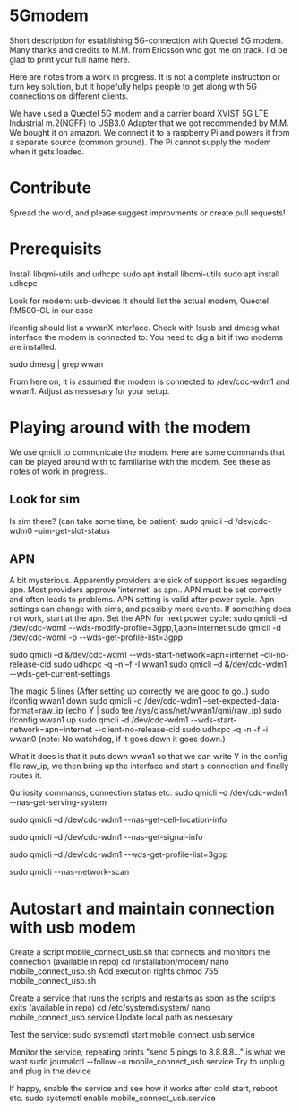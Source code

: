 # 5Gmodem
Short description for establishing 5G-connection with Quectel 5G modem.
Many thanks and credits to M.M. from Ericsson who got me on track. I'd be glad to print your full name here.

Here are notes from a work in progress. It is not a complete instruction or turn key solution, but it hopefully helps people to get along with 5G connections on different clients.

We have used a Quectel 5G modem and a carrier board XVIST 5G LTE Industrial m.2(NGFF) to USB3.0 Adapter that we got recommended by M.M. We bought it on amazon.
We connect it to a raspberry Pi and powers it from a separate source (common ground). The Pi cannot supply the modem when it gets loaded.

# Contribute
Spread the word, and please suggest improvments or create pull requests!

# Prerequisits
Install libqmi-utils and udhcpc
sudo apt install libqmi-utils
sudo apt install udhcpc

Look for modem:
usb-devices
It should list the actual modem, Quectel RM500-GL in our case

ifconfig should list a wwanX interface. Check with lsusb and dmesg what interface the modem is connected to: You need to dig a bit if two modems are installed.

sudo dmesg  | grep wwan

From here on, it is assumed the modem is connected to /dev/cdc-wdm1 and wwan1. Adjust as nessesary for your setup.

# Playing around with the modem
We use qmicli to communicate the modem. Here are some commands that can be played around with to familiarise with the modem. See these as notes of work in progress..

## Look for sim
Is sim there? (can take some time, be patient)
sudo qmicli –d /dev/cdc-wdm0 –uim-get-slot-status
## APN
A bit mysterious. Apparently providers are sick of support issues regarding apn. Most providers approve 'internet' as apn..
APN must be set correctly and often leads to problems. APN setting is valid after power cycle. Apn settings can change with sims, and possibly more events. If something does not work, start at the apn.
Set the APN for next power cycle:
sudo qmicli –d /dev/cdc-wdm1 --wds-modify-profile=3gpp,1,apn=internet
sudo  qmicli -d /dev/cdc-wdm1 -p --wds-get-profile-list=3gpp

sudo qmicli –d &/dev/cdc-wdm1 --wds-start-network=apn=internet –cli-no-release-cid
sudo udhcpc -q –n –f -I wwan1
sudo qmicli –d &/dev/cdc-wdm1 --wds-get-current-settings

The magic 5 lines (After setting up correctly we are good to go..)
sudo ifconfig wwan1 down
sudo qmicli -d /dev/cdc-wdm1 –set-expected-data-format=raw_ip (echo Y | sudo tee /sys/class/net/wwan1/qmi/raw_ip)
sudo ifconfig wwan1 up
sudo qmcli -d /dev/cdc-wdm1 --wds-start-network=apn=internet --client-no-release-cid
sudo udhcpc -q -n -f -i wwan0     (note: No watchdog, if it goes down it goes down.)

What it does is that it puts down wwan1 so that we can write Y in the config file raw_ip, we then bring up the interface and start a connection and finally routes it.

Quriosity commands, connection status etc:
sudo qmicli –d /dev/cdc-wdm1 --nas-get-serving-system

sudo qmicli –d /dev/cdc-wdm1 --nas-get-cell-location-info

sudo qmicli –d /dev/cdc-wdm1 --nas-get-signal-info

sudo qmicli –d /dev/cdc-wdm1 --wds-get-profile-list=3gpp

sudo qmicli --nas-network-scan

# Autostart and maintain connection with usb modem
Create a script mobile_connect_usb.sh that connects and monitors the connection (available in repo)
cd /installation/modem/
nano mobile_connect_usb.sh
Add execution rights
chmod 755 mobile_connect_usb.sh

Create a service that runs the scripts and restarts as soon as the scripts exits (available in repo)
cd /etc/systemd/system/
nano mobile_connect_usb.service
Update local path as nessesary

Test the service:
sudo systemctl start mobile_connect_usb.service

Monitor the service, repeating prints "send 5 pings to 8.8.8.8…" is what we want
sudo journalctl --follow -u mobile_connect_usb.service
Try to unplug and plug in the device

If happy, enable the service and see how it works after cold start, reboot etc.
sudo systemctl enable mobile_connect_usb.service
